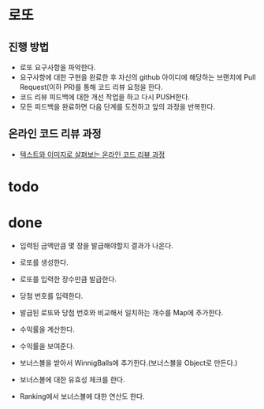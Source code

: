 # 로또
## 진행 방법
* 로또 요구사항을 파악한다.
* 요구사항에 대한 구현을 완료한 후 자신의 github 아이디에 해당하는 브랜치에 Pull Request(이하 PR)를 통해 코드 리뷰 요청을 한다.
* 코드 리뷰 피드백에 대한 개선 작업을 하고 다시 PUSH한다.
* 모든 피드백을 완료하면 다음 단계를 도전하고 앞의 과정을 반복한다.

## 온라인 코드 리뷰 과정
* [텍스트와 이미지로 살펴보는 온라인 코드 리뷰 과정](https://github.com/next-step/nextstep-docs/tree/master/codereview)














# todo



# done
- 입력된 금액만큼 몇 장을 발급해야할지 결과가 나온다.
- 로또를 생성한다.
- 로또를 입력한 장수만큼 발급한다.
- 당첨 번호를 입력한다.
- 발급된 로또와 당첨 번호와 비교해서 일치하는 개수를 Map에 추가한다.
- 수익률을 계산한다.
- 수익률을 보여준다.

- 보너스볼을 받아서 WinnigBalls에 추가한다.(보너스볼을 Object로 만든다.)
- 보너스볼에 대한 유효성 체크를 한다.
- Ranking에서 보너스볼에 대한 연산도 한다.
